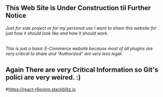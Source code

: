 
## This Web Site is Under Construction til Further Notice
###### Just for side project or for my personal use I want to share this website for just how it should look like and how it should work.
###### This is just a basic E-Commerce website because most of all plugins are very critical to share and "Authorized" are very less legal.
## Again There are very Critical Information so Git's polici are very weired. :)
#https://react-r6pxkm.stackblitz.io
